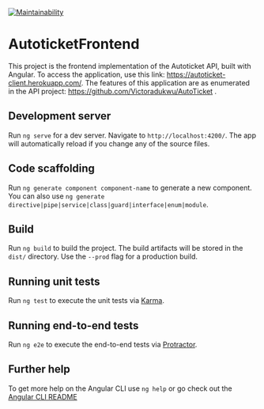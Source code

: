 [![Maintainability](https://api.codeclimate.com/v1/badges/aa7762cc0d88e728356d/maintainability)](https://codeclimate.com/github/Victoradukwu/autoticket-frontend/maintainability)

# AutoticketFrontend

This project is the frontend implementation of the Autoticket API, built with Angular. To access the application, use this link: https://autoticket-client.herokuapp.com/. The features of this application
are as enumerated in the API project: https://github.com/Victoradukwu/AutoTicket .

## Development server

Run `ng serve` for a dev server. Navigate to `http://localhost:4200/`. The app will automatically reload if you change any of the source files.

## Code scaffolding

Run `ng generate component component-name` to generate a new component. You can also use `ng generate directive|pipe|service|class|guard|interface|enum|module`.

## Build

Run `ng build` to build the project. The build artifacts will be stored in the `dist/` directory. Use the `--prod` flag for a production build.

## Running unit tests

Run `ng test` to execute the unit tests via [Karma](https://karma-runner.github.io).

## Running end-to-end tests

Run `ng e2e` to execute the end-to-end tests via [Protractor](http://www.protractortest.org/).

## Further help

To get more help on the Angular CLI use `ng help` or go check out the [Angular CLI README](https://github.com/angular/angular-cli/blob/master/README.md)
